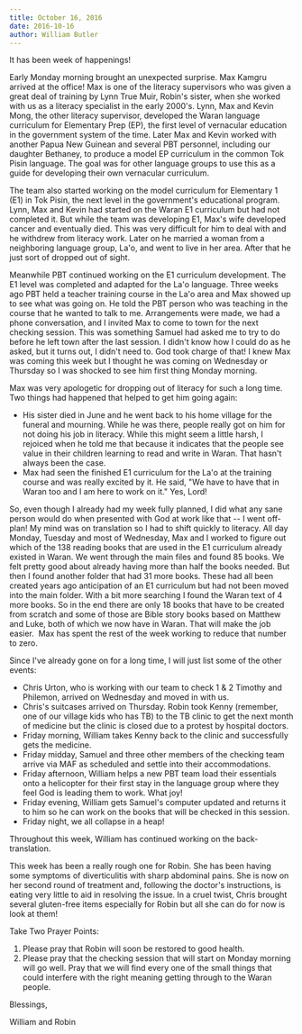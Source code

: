 ```yaml
---
title: October 16, 2016
date: 2016-10-16
author: William Butler
---
```


It has been week of happenings!

Early Monday morning brought an unexpected surprise. Max Kamgru arrived at the office! Max is one of the literacy
supervisors who was given a great deal of training by Lynn True Muir, Robin's sister, when she worked with us as a
literacy specialist in the early 2000's. Lynn, Max and Kevin Mong, the other literacy supervisor, developed the Waran
language curriculum for Elementary Prep (EP), the first level of vernacular education in the government system of the
time. Later Max and Kevin worked with another Papua New Guinean and several PBT personnel, including our daughter
Bethaney, to produce a model EP curriculum in the common Tok Pisin language. The goal was for other language groups to
use this as a guide for developing their own vernacular curriculum.

The team also started working on the model curriculum for Elementary 1 (E1) in Tok Pisin, the next level in the
government's educational program. Lynn, Max and Kevin had started on the Waran E1 curriculum but had not completed it.
But while the team was developing E1, Max's wife developed cancer and eventually died. This was very difficult for him
to deal with and he withdrew from literacy work. Later on he married a woman from a neighboring language group, La'o,
and went to live in her area. After that he just sort of dropped out of sight.

Meanwhile PBT continued working on the E1 curriculum development. The E1 level was completed and adapted for the La'o
language. Three weeks ago PBT held a teacher training course in the La'o area and Max showed up to see what was going
on. He told the PBT person who was teaching in the course that he wanted to talk to me. Arrangements were made, we had a
phone conversation, and I invited Max to come to town for the next checking session. This was something Samuel had asked
me to try to do before he left town after the last session. I didn't know how I could do as he asked, but it turns out,
I didn't need to. God took charge of that! I knew Max was coming this week but I thought he was coming on Wednesday or
Thursday so I was shocked to see him first thing Monday morning.

Max was very apologetic for dropping out of literacy for such a long time. Two things had happened that helped to get
him going again:

-   His sister died in June and he went back to his home village for the funeral and mourning. While he was there,
    people really got on him for not doing his job in literacy. While this might seem a little harsh, I rejoiced when he
    told me that because it indicates that the people see value in their children learning to read and write in Waran.
    That hasn't always been the case.
-   Max had seen the finished E1 curriculum for the La'o at the training course and was really excited by it. He said,
    "We have to have that in Waran too and I am here to work on it." Yes, Lord!

So, even though I already had my week fully planned, I did what any sane person would do when presented with God at work
like that -- I went off-plan! My mind was on translation so I had to shift quickly to literacy. All day Monday, Tuesday
and most of Wednesday, Max and I worked to figure out which of the 138 reading books that are used in the E1 curriculum
already existed in Waran. We went through the main files and found 85 books. We felt pretty good about already having
more than half the books needed. But then I found another folder that had 31 more books. These had all been created
years ago anticipation of an E1 curriculum but had not been moved into the main folder. With a bit more searching I
found the Waran text of 4 more books. So in the end there are only 18 books that have to be created from scratch and
some of those are Bible story books based on Matthew and Luke, both of which we now have in Waran. That will make the
job easier.  Max has spent the rest of the week working to reduce that number to zero.

Since I've already gone on for a long time, I will just list some of the other events:

-   Chris Urton, who is working with our team to check 1 & 2 Timothy and Philemon, arrived on Wednesday and moved in
    with us.
-   Chris's suitcases arrived on Thursday. Robin took Kenny (remember, one of our village kids who has TB) to the TB
    clinic to get the next month of medicine but the clinic is closed due to a protest by hospital doctors.
-   Friday morning, William takes Kenny back to the clinic and successfully gets the medicine.
-   Friday midday, Samuel and three other members of the checking team arrive via MAF as scheduled and settle into their
    accommodations.
-   Friday afternoon, William helps a new PBT team load their essentials onto a helicopter for their first stay in the
    language group where they feel God is leading them to work. What joy!
-   Friday evening, William gets Samuel's computer updated and returns it to him so he can work on the books that will
    be checked in this session.
-   Friday night, we all collapse in a heap!

Throughout this week, William has continued working on the back-translation.

This week has been a really rough one for Robin. She has been having some symptoms of diverticulitis with sharp
abdominal pains. She is now on her second round of treatment and, following the doctor's instructions, is eating very
little to aid in resolving the issue. In a cruel twist, Chris brought several gluten-free items especially for Robin but
all she can do for now is look at them!

Take Two Prayer Points:

1.  Please pray that Robin will soon be restored to good health.
2.  Please pray that the checking session that will start on Monday morning will go well. Pray that we will find every
    one of the small things that could interfere with the right meaning getting through to the Waran people.

Blessings,

William and Robin
